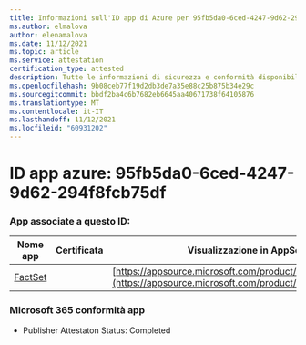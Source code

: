 ```yaml
---
title: Informazioni sull'ID app di Azure per 95fb5da0-6ced-4247-9d62-294f8fcb75df
ms.author: elmalova
author: elenamalova
ms.date: 11/12/2021
ms.topic: article
ms.service: attestation
certification_type: attested
description: Tutte le informazioni di sicurezza e conformità disponibili per 95fb5da0-6ced-4247-9d62-294f8fcb75df.
ms.openlocfilehash: 9b08ceb77f19d2db3de7a35e88c25b875b34e29c
ms.sourcegitcommit: bbdf2ba4c6b7682eb6645aa40671738f64105876
ms.translationtype: MT
ms.contentlocale: it-IT
ms.lasthandoff: 11/12/2021
ms.locfileid: "60931202"
---
```

# <a name="azure-app-id-95fb5da0-6ced-4247-9d62-294f8fcb75df"></a>ID app azure: 95fb5da0-6ced-4247-9d62-294f8fcb75df


### <a name="apps-associated-with-this-id"></a>App associate a questo ID:
| **Nome app** | **Certificata** | **Visualizzazione in AppSource** |
|--------------|---------------|-----------------------|
| [FactSet](https://docs.microsoft.com/microsoft-365-app-certification/forward/WA200002146) |  | [https://appsource.microsoft.com/product/office/WA200002146](https://appsource.microsoft.com/product/office/WA200002146) |

### <a name="microsoft-365-app-compliance-status"></a>Microsoft 365 conformità app
- Publisher Attestaton Status: Completed
